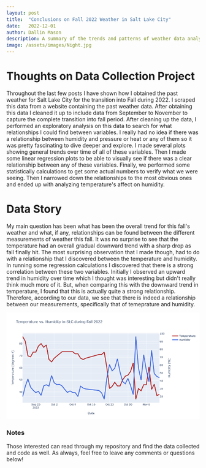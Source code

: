 ```yaml
---
layout: post
title:  "Conclusions on Fall 2022 Weather in Salt Lake City"
date:   2022-12-01
author: Dallin Mason
description: A summary of the trends and patterns of weather data analyzed for Salt Lake City during the Fall of 2022.
image: /assets/images/Night.jpg
---
```



# Thoughts on Data Collection Project

Throughout the last few posts I have shown how I obtained the past weather for Salt Lake City for the transition into Fall during 2022. I scraped this data from a website containing the past weather data. After obtaining this data I cleaned it up to include data from September to November to capture the complete transition into fall period. After cleaning up the data, I performed an exploratory analysis on this data to search for what relationships I could find between variables. I really had no idea if there was a relationship between humidity and pressure or heat or any of them so it was pretty fascinating to dive deeper and explore. I made several plots showing general trends over time of all of these variables. Then I made some linear regression plots to be able to visually see if there was a clear relationship between any of these variables. Finally, we performed some statistically calculations to get some actual numbers to verify what we were seeing. Then I narrowed down the relationships to the most obvious ones and ended up with analyzing temperature's affect on humidity. 


# Data Story

My main question has been what has been the overall trend for this fall's weather and what, if any, relationships can be found between the different measurements of weather this fall. It was no surprise to see that the temperature had an overall gradual downward trend with a sharp drop as fall finally hit. The most surprising observation that I made though, had to do with a relationship that I discovered between the temperature and humidity. In running some regression calculations I discovered that there is a strong correlation between these two variables. Initially I observed an upward trend in humidity over time which I thought was interesting but didn't really think much more of it. But, when comparing this with the downward trend in temperature, I found that this is actually quite a strong relationship. Therefore, according to our data, we see that there is indeed a relationship between our measurements, specifically that of temeprature and humidity.  






<img src="https://raw.githubusercontent.com/dallinmason/stat386-projects/main/assets/images/newplot.png" alt="" style="width:1000px;"/>


### Notes
Those interested can read through my repository and find the data collected and code as well. As always, feel free to leave any comments or questions below!
